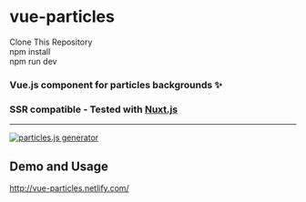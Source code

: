 # vue-particles

Clone This Repository <br>
npm install <br>
npm run dev<br>



### Vue.js component for particles backgrounds ✨
### SSR compatible - Tested with <a href="https://nuxtjs.org/" target="_blank">Nuxt.js</a>


------------------------------
<a href="http://vue-particles.netlify.com/" target="_blank"><img src="https://cloud.githubusercontent.com/assets/3135968/25576433/9e63f3fe-2e67-11e7-9074-7bd9458ed691.png" alt="particles.js generator" /></a>
## Demo and Usage
<a href="http://vue-particles.netlify.com/" target="_blank">http://vue-particles.netlify.com/</a>


